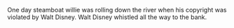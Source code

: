 One day steamboat willie was rolling down the river when his copyright was violated by Walt Disney. 
Walt Disney whistled all the way to the bank.

